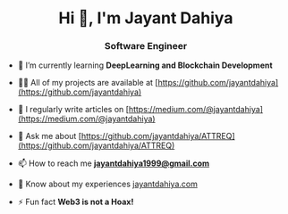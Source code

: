 <h1 align="center">Hi 👋, I'm Jayant Dahiya</h1>
<h3 align="center">Software Engineer</h3>

- 🌱 I’m currently learning **DeepLearning and Blockchain Development**

- 👨‍💻 All of my projects are available at [https://github.com/jayantdahiya](https://github.com/jayantdahiya)

- 📝 I regularly write articles on [https://medium.com/@jayantdahiya](https://medium.com/@jayantdahiya)

- 💬 Ask me about [https://github.com/jayantdahiya/ATTREQ](https://github.com/jayantdahiya/ATTREQ)

- 📫 How to reach me **jayantdahiya1999@gmail.com**

- 📄 Know about my experiences [jayantdahiya.com](jayantdahiya.com)

- ⚡ Fun fact **Web3 is not a Hoax!**



